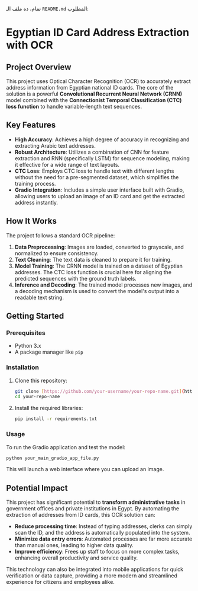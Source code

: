 تمام، ده ملف الـ `README.md` المطلوب:
# Egyptian ID Card Address Extraction with OCR

## Project Overview

This project uses Optical Character Recognition (OCR) to accurately extract address information from Egyptian national ID cards. The core of the solution is a powerful **Convolutional Recurrent Neural Network (CRNN)** model combined with the **Connectionist Temporal Classification (CTC) loss function** to handle variable-length text sequences.

## Key Features

* **High Accuracy**: Achieves a high degree of accuracy in recognizing and extracting Arabic text addresses.
* **Robust Architecture**: Utilizes a combination of CNN for feature extraction and RNN (specifically LSTM) for sequence modeling, making it effective for a wide range of text layouts.
* **CTC Loss**: Employs CTC loss to handle text with different lengths without the need for a pre-segmented dataset, which simplifies the training process.
* **Gradio Integration**: Includes a simple user interface built with Gradio, allowing users to upload an image of an ID card and get the extracted address instantly.

## How It Works

The project follows a standard OCR pipeline:

1.  **Data Preprocessing**: Images are loaded, converted to grayscale, and normalized to ensure consistency.
2.  **Text Cleaning**: The text data is cleaned to prepare it for training.
3.  **Model Training**: The CRNN model is trained on a dataset of Egyptian addresses. The CTC loss function is crucial here for aligning the predicted sequences with the ground truth labels.
4.  **Inference and Decoding**: The trained model processes new images, and a decoding mechanism is used to convert the model's output into a readable text string.

## Getting Started

### Prerequisites

* Python 3.x
* A package manager like `pip`

### Installation

1.  Clone this repository:
    ```bash
    git clone [https://github.com/your-username/your-repo-name.git](https://github.com/your-username/your-repo-name.git)
    cd your-repo-name
    ```
2.  Install the required libraries:
    ```bash
    pip install -r requirements.txt
    ```

### Usage

To run the Gradio application and test the model:

```bash
python your_main_gradio_app_file.py
````

This will launch a web interface where you can upload an image.

## Potential Impact

This project has significant potential to **transform administrative tasks** in government offices and private institutions in Egypt. By automating the extraction of addresses from ID cards, this OCR solution can:

  * **Reduce processing time**: Instead of typing addresses, clerks can simply scan the ID, and the address is automatically populated into the system.
  * **Minimize data entry errors**: Automated processes are far more accurate than manual ones, leading to higher data quality.
  * **Improve efficiency**: Frees up staff to focus on more complex tasks, enhancing overall productivity and service quality.

This technology can also be integrated into mobile applications for quick verification or data capture, providing a more modern and streamlined experience for citizens and employees alike.


```
```
